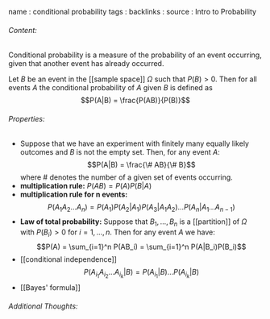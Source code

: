 name : conditional probability
tags : 
backlinks : 
source : Intro to Probability

###### Content:
Conditional probability is a measure of the probability of an event occurring, given that another event has already occurred. 

Let $B$ be an event in the [[sample space]] $\Omega$ such that $P(B)>0$. Then for all events $A$ the conditional probability of $A$ given $B$ is defined as $$P(A|B) = \frac{P(AB)}{P(B)}$$

###### Properties:
- Suppose that we have an experiment with finitely many equally likely outcomes and $B$ is not the empty set. Then, for any event $A$: $$P(A|B) = \frac{\# AB}{\# B}$$ where $\#$ denotes the number of a given set of events occurring.
- **multiplication rule:** $P(AB) = P(A)P(B|A)$
- **multiplication rule for n events:** $$P(A_1A_2 ...A_n) = P(A_1)P(A_2|A_1)P(A_3|A_1A_2) ... P(A_n|A_1 ...A_{n-1})$$
- **Law of total probability:** Suppose that $B_1,...,B_n$ is a [[partition]] of $\Omega$ with $P(B_i)>0$ for $i = 1,...,n$. Then for any event $A$ we have: $$P(A) = \sum_{i=1}^n P(AB_i) = \sum_{i=1}^n P(A|B_i)P(B_i)$$
- [[conditional independence]]
$$P(A_{i_1}A_{i_2}...A_{i_k}|B) = P(A_{i_1}|B)...P(A_{i_k}|B)$$
- [[Bayes' formula]]

###### Additional Thoughts:
